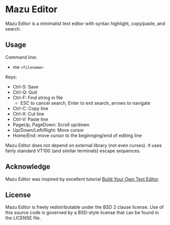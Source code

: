 # Mazu Editor

Mazu Editor is a minimalist text editor with syntax highlight, copy/paste, and search.

## Usage

Command line:
* me `<filename>`

Keys:
* Ctrl-S: Save
* Ctrl-Q: Quit
* Ctrl-F: Find string in file
    - ESC to cancel search, Enter to exit search, arrows to navigate
* Ctrl-C: Copy line
* Ctrl-X: Cut line
* Ctrl-V: Paste line
* PageUp, PageDown: Scroll up/down
* Up/Down/Left/Right: Move cursor
* Home/End: move cursor to the beginnging/end of editing line

Mazu Editor does not depend on external library (not even curses). It uses fairly
standard VT100 (and similar terminals) escape sequences.

## Acknowledge

Mazu Editor was inspired by excellent tutorial [Build Your Own Text Editor](https://viewsourcecode.org/snaptoken/kilo/).

## License

Mazu Editor is freely redistributable under the BSD 2 clause license. Use of
this source code is governed by a BSD-style license that can be found in the
LICENSE file.

